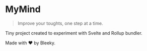 # MyMind

> Improve your toughts, one step at a time.

Tiny project created to experiment with Svelte and Rollup bundler.

Made with ❤️ by Bleeky.